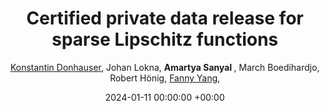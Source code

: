 ---
layout: post
categories: research
authors: "Amartya Sanyal"
title:  "Certified private data release for sparse Lipschitz functions"
date:   2024-01-11 00:00:00 +00:00
image: /images/cert_mnist.png
author: <a href="https://sml.inf.ethz.ch/group/konstantind/"> Konstantin Donhauser</a>, Johan Lokna, <strong> Amartya Sanyal </strong>, March Boedihardjo, Robert Hönig, <a href="https://sml.inf.ethz.ch/group/fannyy/"> Fanny Yang</a>, 
important: new
accepted: yes
venue: <a href="https://aistats.org/aistats2024/"> Artificial Intelligence and Statistics </a> <br><a href="https://tpdp.journalprivacyconfidentiality.org/2023/"> Theory and Practice of Differential Privacy </a>
shortVenue: TPDP, AISTATS
arxiv:  https://arxiv.org/abs/2302.09680
paper: https://proceedings.mlr.press/v238/donhauser24a.html
---